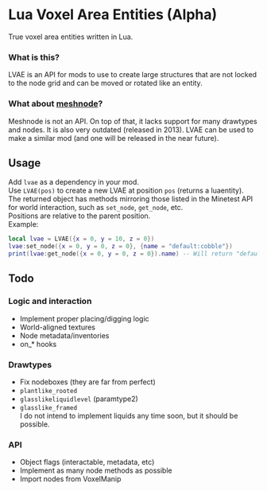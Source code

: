 # Lua Voxel Area Entities (Alpha)
True voxel area entities written in Lua.  

### What is this?
LVAE is an API for mods to use to create large structures that are not locked to the node grid and can be moved or rotated like an entity.

### What about [meshnode](https://forum.minetest.net/viewtopic.php?f=11&t=8059)?
Meshnode is not an API. On top of that, it lacks support for many drawtypes and nodes. It is also very outdated (released in 2013). LVAE can be used to make a similar mod (and one will be released in the near future).

## Usage
Add `lvae` as a dependency in your mod.  
Use `LVAE(pos)` to create a new LVAE at position `pos` (returns a luaentity).  
The returned object has methods mirroring those listed in the Minetest API for world interaction, such as `set_node`, `get_node`, etc.  
Positions are relative to the parent position.  
Example:  
```lua
local lvae = LVAE({x = 0, y = 10, z = 0})
lvae:set_node({x = 0, y = 0, z = 0}, {name = "default:cobble"})
print(lvae:get_node({x = 0, y = 0, z = 0}).name) -- Will return "default:cobble"
```

## Todo
### Logic and interaction
* Implement proper placing/digging logic
* World-aligned textures
* Node metadata/inventories
* on_* hooks

### Drawtypes
* Fix nodeboxes (they are far from perfect)
* `plantlike_rooted`
* `glasslikeliquidlevel` (paramtype2)
* `glasslike_framed`  
  I do not intend to implement liquids any time soon, but it should be possible.

### API
* Object flags (interactable, metadata, etc)
* Implement as many node methods as possible
* Import nodes from VoxelManip
